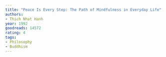 ```yaml
---
title: "Peace Is Every Step: The Path of Mindfulness in Everyday Life"
authors:
- Thich Nhat Hanh
year: 1992
goodreads: 14572
rating: 4
tags:
- Philosophy
- Buddhism
---
```

